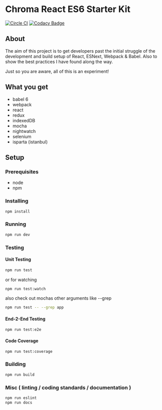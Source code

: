 # Chroma React ES6 Starter Kit

[![Circle CI](https://circleci.com/gh/chromasports/chroma-react-es6-starter.svg?style=svg)](https://circleci.com/gh/chromasports/chroma-react-es6-starter)
[![Codacy Badge](https://api.codacy.com/project/badge/grade/250965feb9f74c8e8bd5c7db28f125d8)](https://www.codacy.com)

## About

The aim of this project is to get developers past the initial struggle of the development and build setup of React, ESNext, Webpack & Babel. Also to show the best practices I have found along the way.

Just so you are aware, all of this is an experiment!

## What you get

* babel 6
* webpack
* react
* redux
* indexedDB
* mocha
* nightwatch
* selenium
* isparta (istanbul)

## Setup

### Prerequisites
* node
* npm

### Installing

```bash
npm install
```

### Running

```bash
npm run dev
```

### Testing

#### Unit Testing

```bash
npm run test
```
or for watching
```bash
npm run test:watch
```
also check out mochas other arguments like --grep
```bash
npm run test -- --grep app
```

#### End-2-End Testing

```bash
npm run test:e2e
```

#### Code Coverage

```bash
npm run test:coverage
```

### Building

```bash
npm run build
```

### Misc ( linting / coding standards / documentation )

```bash
npm run eslint
npm run docs
```
